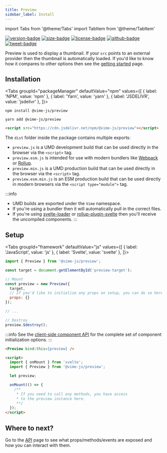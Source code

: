 ```yaml
---
title: Preview
sidebar_label: Install
---
```


import Tabs from '@theme/Tabs'
import TabItem from '@theme/TabItem'

[![version-badge]][package]
[![size-badge]][size]
[![license-badge]][license]
[![github-badge]][github]
[![tweet-badge]][tweet]

Preview is used to display a thumbnail. If your `src` points to an external provider then the
thumbnail is automatically loaded. If you'd like to know how it compares to other options then see 
the [getting started](../welcome/getting-started.md) page.

[package]: https://www.npmjs.com/package/@vime-js/preview
[version-badge]: https://img.shields.io/npm/v/@vime-js/preview?style=flat-square
[size]: https://bundlephobia.com/result?p=@vime-js/preview
[size-badge]: https://img.shields.io/bundlephobia/minzip/@vime-js/preview?label=min%2Bgzip&style=flat-square
[license]: https://github.com/vime-js/vime/blob/master/LICENSE
[license-badge]: https://img.shields.io/github/license/vime-js/vime?color=blue&style=flat-square
[tweet]: https://twitter.com/intent/tweet?text=Check%20out%20Vime%20%28https%3A%2F%2Fgithub.com%2Fvime-js%2Fvime%29%2C%20it%20makes%20embedding%20and%20using%20media%20players%20for%20the%20web%20simple.%20It%20supports%20Html5%2C%20YouTube%2C%20Dailymotion%2C%20Vimeo%20and%20more%20to%20come%21
[tweet-badge]: https://img.shields.io/twitter/url?style=social&url=https%3A%2F%2Fgithub.com%2Fvime-js%2Fvime
[github]: https://github.com/vime-js/vime
[github-badge]: https://img.shields.io/github/stars/vime-js/vime?style=social

## Installation

<Tabs
  groupId="packageManager"
  defaultValue="npm"
  values={[
  { label: 'NPM', value: 'npm' },
  { label: 'Yarn', value: 'yarn' },
  { label: 'JSDELIVR', value: 'jsdelivr' },
]}>

<TabItem value="npm">

```
npm install @vime-js/preview
```

</TabItem>

<TabItem value="yarn">

```
yarn add @vime-js/preview
```

</TabItem>

<TabItem value="jsdelivr">

```html
<script src="https://cdn.jsdelivr.net/npm/@vime-js/preview"></script>
```

</TabItem>

</Tabs>

The `dist` folder inside the package contains multiple exports:

- `preview.js` is a UMD development build that can be used directly in the browser via the `<script>` tag.
- `preview.esm.js` is intended for use with modern bundlers like [Webpack][webpack] or [Rollup][rollup].
- `preview.min.js` is a UMD production build that can be used directly in the browser via the `<script>` tag.
- `preview.esm.min.js` is an ESM production build that can be used directly in modern browsers via the `<script type="module">` tag.

:::info
* UMD builds are exported under the `Vime` namespace.
* If you're using a bundler then it will automatically pull in the correct files.
* If you're using [svelte-loader][svelte-loader] or [rollup-plugin-svelte][svelte-rollup] then you'll receive the uncompiled components.
:::

[webpack]: https://webpack.js.org
[rollup]: http://rollupjs.org/guide/en
[svelte-loader]: https://github.com/sveltejs/svelte-loader
[svelte-rollup]: https://github.com/sveltejs/rollup-plugin-svelte

## Setup

<Tabs
  groupId="framework"
  defaultValue="js"
  values={[
  { label: 'JavaScript', value: 'js' },
  { label: 'Svelte', value: 'svelte' },
]}>

<TabItem value="js">

```js
import { Preview } from '@vime-js/preview';

const target = document.getElementById('preview-target');

// Mount
const preview = new Preview({ 
  target,
  // If you'd like to initialize any props on setup, you can do so here.
  props: {}
});

// ...

// Destroy
preview.$destroy();
```

:::info
See the [client-side component API][svelte-client-api] for the complete set of component initialization options.
:::

[svelte-client-api]: https://svelte.dev/docs#Client-side_component_API

</TabItem>

<TabItem value="svelte">

```html
<Preview bind:this={preview} />

<script>
  import { onMount } from 'svelte';
  import { Preview } from '@vime-js/preview';

  let preview;

  onMount(() => {
    /**
     * If you need to call any methods, you have access 
     * to the preview instance here.
     **/
  });
</script>
```

</TabItem>

</Tabs>

## Where to next?

Go to the [API](./api.md) page to see what props/methods/events are exposed and how you can interact 
with them. 
